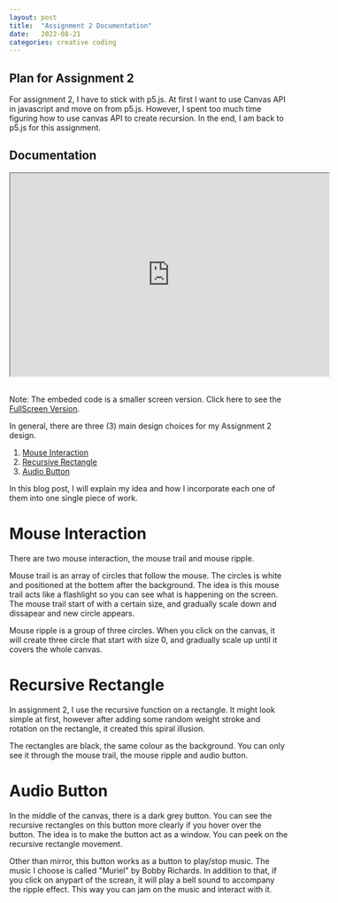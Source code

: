 ```yaml
---
layout: post
title:  "Assignment 2 Documentation"
date:   2022-08-21
categories: creative coding
---
```


## Plan for Assignment 2
For assignment 2, I have to stick with p5.js. At first I want to use Canvas API in javascript and move on from p5.js. However, I spent too much time figuring how to use canvas API to create recursion. In the end, I am back to p5.js for this assignment.

## Documentation

<div align ="center">
  <iframe width="576" height="366" src="https://editor.p5js.org/reilivia/full/z7X-I0J8Z"></iframe>
</div>
<br>

Note: The embeded code is a smaller screen version. Click here to see the [FullScreen Version][assignment2-fullscreen].

In general, there are three (3) main design choices for my Assignment 2 design. 
1. [Mouse Interaction][mouse-interaction]
2. [Recursive Rectangle][recursive-rectangle]
3. [Audio Button][audio-button]

In this blog post, I will explain my idea and how I incorporate each one of them into one single piece of work. 

# Mouse Interaction

There are two mouse interaction, the mouse trail and mouse ripple.

Mouse trail is an array of circles that follow the mouse. The circles is white and positioned at the bottem after the background. The idea is this mouse trail acts like a flashlight so you can see what is happening on the screen. The mouse trail start of with a certain size, and gradually scale down and dissapear and new circle appears.

Mouse ripple is a group of three circles. When you click on the canvas, it will create three circle that start with size 0, and gradually scale up until it covers the whole canvas.

# Recursive Rectangle
In assignment 2, I use the recursive function on a rectangle. It might look simple at first, however after adding some random weight stroke and rotation on the rectangle, it created this spiral illusion.

The rectangles are black, the same colour as the background. You can only see it through the mouse trail, the mouse ripple and audio button.

# Audio Button
In the middle of the canvas, there is a dark grey button. You can see the recursive rectangles on this button more clearly if you hover over the button. The idea is to make the button act as a window. You can peek on the recursive rectangle movement.

Other than mirror, this button works as a button to play/stop music. The music I choose is called "Muriel" by Bobby Richards. In addition to that, if you click on anypart of the screan, it will play a bell sound to accompany the ripple effect. This way you can jam on the music and interact with it. 


[assignment2-fullscreen]: https://editor.p5js.org/reilivia/full/e7vwtiFS2

[mouse-interaction]: https://reilivia.github.io/creative/coding/2022/08/21/exploring-the-mouse-interaction-array.html
[recursive-rectangle]: https://reilivia.github.io/creative/coding/2022/08/21/exploring-the-recursion-function.html
[audio-button]: https://reilivia.github.io/creative/coding/2022/08/21/creating-the-audio-button.html

